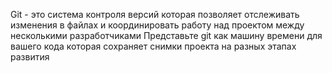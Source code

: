 Git - это система контроля версий которая позволяет отслеживать изменения в файлах и координировать работу над проектом между несколькими разработчиками Представьте git как машину времени для вашего кода которая сохраняет снимки проекта на разных этапах развития 
